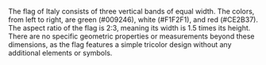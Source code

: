 The flag of Italy consists of three vertical bands of equal width. The colors, from left to right, are green (#009246), white (#F1F2F1), and red (#CE2B37). The aspect ratio of the flag is 2:3, meaning its width is 1.5 times its height. There are no specific geometric properties or measurements beyond these dimensions, as the flag features a simple tricolor design without any additional elements or symbols.